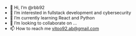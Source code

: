 - 👋 Hi, I’m @rbb92
- 👀 I’m interested in fullstack development and cybersecurity
- 🌱 I’m currently learning React and Python
- 💞️ I’m looking to collaborate on ...
- 📫 How to reach me vitoo92.ab@gmail.com

<!---
rbb92/rbb92 is a ✨ special ✨ repository because its `README.md` (this file) appears on your GitHub profile.
You can click the Preview link to take a look at your changes.
--->
